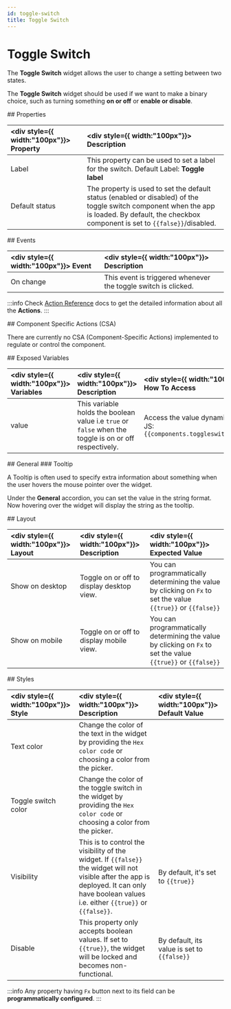 ```yaml
---
id: toggle-switch
title: Toggle Switch
---
```

# Toggle Switch

The **Toggle Switch** widget allows the user to change a setting between two states.

The **Toggle Switch** widget should be used if we want to make a binary choice, such as turning something **on or off** or **enable or disable**.

<div>
## Properties

| <div style={{ width:"100px"}}> Property </div>     | <div style={{ width:"100px"}}> Description </div> |
|:----------- |:----------- | 
| Label | This property can be used to set a label for the switch. Default Label: **Toggle label** |
| Default status | The property is used to set the default status (enabled or disabled) of the toggle switch component when the app is loaded. By default, the checkbox component is set to `{{false}}`/disabled. |

</div>

<div>
## Events

| <div style={{ width:"100px"}}> Event </div>     | <div style={{ width:"100px"}}> Description </div> |
|:----------- |:----------- | 
| On change | This event is triggered whenever the toggle switch is clicked. |

:::info
Check [Action Reference](/docs/category/actions-reference) docs to get the detailed information about all the **Actions**.
:::

</div>

<div>
## Component Specific Actions (CSA)

There are currently no CSA (Component-Specific Actions) implemented to regulate or control the component.

</div>

<div>
## Exposed Variables

| <div style={{ width:"100px"}}> Variables  </div>  | <div style={{ width:"100px"}}> Description </div> | <div style={{ width:"100px"}}> How To Access </div> |
|:----------- |:----------- |:------- |
| value | This variable holds the boolean value i.e `true` or `false` when the toggle is on or off respectively.| Access the value dynamically using JS: `{{components.toggleswitch1.value}}`|

</div>

<div>
## General
### Tooltip

A Tooltip is often used to specify extra information about something when the user hovers the mouse pointer over the widget.

Under the <b>General</b> accordion, you can set the value in the string format. Now hovering over the widget will display the string as the tooltip.

</div>

<div>
## Layout

|  <div style={{ width:"100px"}}> Layout </div> |  <div style={{ width:"100px"}}> Description </div> |  <div style={{ width:"100px"}}> Expected Value </div>|
|:----- |:---------  |:------------- |
| Show on desktop | Toggle on or off to display desktop view. | You can programmatically determining the value by clicking on `Fx` to set the value `{{true}}` or `{{false}}` |
| Show on mobile  | Toggle on or off to display mobile view.  | You can programmatically determining the value by clicking on `Fx` to set the value `{{true}}` or `{{false}}` |

</div>

<div>
## Styles

|  <div style={{ width:"100px"}}> Style </div> |  <div style={{ width:"100px"}}> Description </div> |  <div style={{ width:"100px"}}> Default Value </div>|
|:----- |:---------  |:------------- |
| Text color | Change the color of the text in the widget by providing the `Hex color code` or choosing a color from the picker. |  |
| Toggle switch color | Change the color of the toggle switch in the widget by providing the `Hex color code` or choosing a color from the picker. |  |
| Visibility | This is to control the visibility of the widget. If `{{false}}` the widget will not visible after the app is deployed. It can only have boolean values i.e. either `{{true}}` or `{{false}}`. | By default, it's set to `{{true}}` |
| Disable | This property only accepts boolean values. If set to `{{true}}`, the widget will be locked and becomes non-functional. | By default, its value is set to `{{false}}` |

:::info
Any property having `Fx` button next to its field can be **programmatically configured**.
:::

</div>